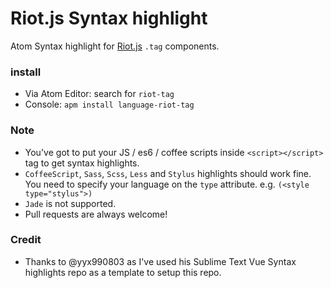 # Riot.js Syntax highlight

Atom Syntax highlight for [Riot.js](http://riotjs.com/) `.tag` components.

### install

- Via Atom Editor: search for `riot-tag`
- Console: `apm install language-riot-tag`

### Note

- You've got to put your JS / es6 / coffee scripts inside `<script></script>` tag to get syntax highlights.
- `CoffeeScript`, `Sass`, `Scss`, `Less` and `Stylus` highlights should work fine. You need to specify your language on the `type` attribute. e.g. `(<style type="stylus">)`
- `Jade` is not supported.
- Pull requests are always welcome!

### Credit

- Thanks to @yyx990803 as I've used his Sublime Text Vue Syntax highlights repo as a template to setup this repo.
